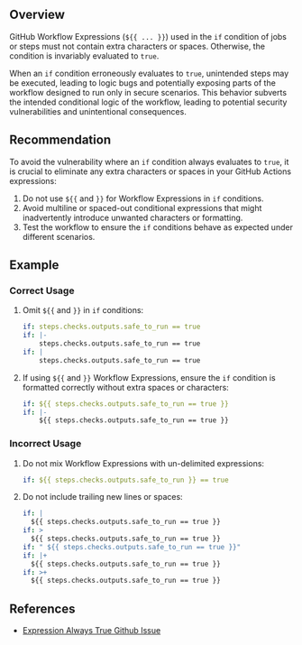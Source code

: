 ## Overview

GitHub Workflow Expressions (`${{ ... }}`) used in the `if` condition of jobs or steps must not contain extra characters or spaces. Otherwise, the condition is invariably evaluated to `true`.

When an `if` condition erroneously evaluates to `true`, unintended steps may be executed, leading to logic bugs and potentially exposing parts of the workflow designed to run only in secure scenarios. This behavior subverts the intended conditional logic of the workflow, leading to potential security vulnerabilities and unintentional consequences.

## Recommendation

To avoid the vulnerability where an `if` condition always evaluates to `true`, it is crucial to eliminate any extra characters or spaces in your GitHub Actions expressions:

1. Do not use `${{` and `}}` for Workflow Expressions in `if` conditions.
2. Avoid multiline or spaced-out conditional expressions that might inadvertently introduce unwanted characters or formatting.
3. Test the workflow to ensure the `if` conditions behave as expected under different scenarios.

## Example

### Correct Usage

1. Omit `${{` and `}}` in `if` conditions:

    ```yaml
    if: steps.checks.outputs.safe_to_run == true
    if: |-
        steps.checks.outputs.safe_to_run == true
    if: |
        steps.checks.outputs.safe_to_run == true
    ```

2. If using `${{` and `}}` Workflow Expressions, ensure the `if` condition is formatted correctly without extra spaces or characters:

    ```yaml
    if: ${{ steps.checks.outputs.safe_to_run == true }}
    if: |-
        ${{ steps.checks.outputs.safe_to_run == true }}
    ```

### Incorrect Usage

1. Do not mix Workflow Expressions with un-delimited expressions:

    ```yaml
    if: ${{ steps.checks.outputs.safe_to_run }} == true
    ```

2. Do not include trailing new lines or spaces:

    ```yaml
    if: |
      ${{ steps.checks.outputs.safe_to_run == true }}
    if: >
      ${{ steps.checks.outputs.safe_to_run == true }}
    if: " ${{ steps.checks.outputs.safe_to_run == true }}"
    if: |+
      ${{ steps.checks.outputs.safe_to_run == true }}
    if: >+
      ${{ steps.checks.outputs.safe_to_run == true }}
    ```

## References

- [Expression Always True Github Issue](https://github.com/actions/runner/issues/1173)
